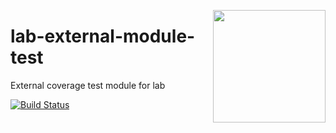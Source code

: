 <a href="https://hapi.dev"><img src="https://raw.githubusercontent.com/hapijs/assets/master/images/family.png" width="180px" align="right" /></a>

# lab-external-module-test

External coverage test module for lab

[![Build Status](https://secure.travis-ci.org/hapijs/lab-external-module-test.png?branch=master)](http://travis-ci.org/hapijs/lab-external-module-test)

